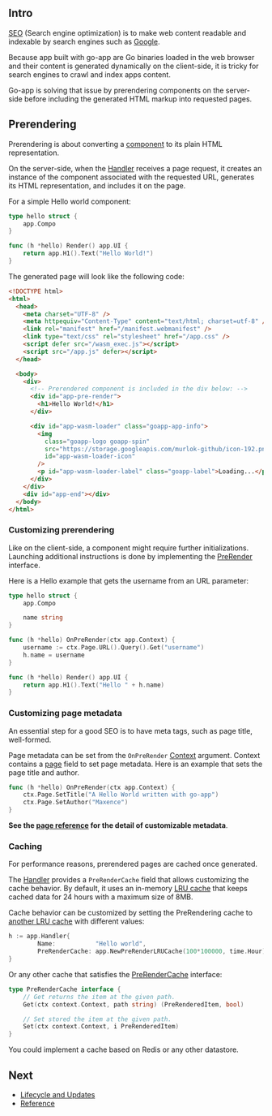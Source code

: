 ## Intro

[SEO](https://en.wikipedia.org/wiki/Search_engine_optimization) (Search engine optimization) is to make web content readable and indexable by search engines such as [Google](https://google.com).

Because app built with go-app are Go binaries loaded in the web browser and their content is generated dynamically on the client-side, it is tricky for search engines to crawl and index apps content.

Go-app is solving that issue by prerendering components on the server-side before including the generated HTML markup into requested pages.

## Prerendering

Prerendering is about converting a [component](/components) to its plain HTML representation.

On the server-side, when the [Handler](/reference#Handler) receives a page request, it creates an instance of the component associated with the requested URL, generates its HTML representation, and includes it on the page.

For a simple Hello world component:

```go
type hello struct {
	app.Compo
}

func (h *hello) Render() app.UI {
	return app.H1().Text("Hello World!")
}
```

The generated page will look like the following code:

```html
<!DOCTYPE html>
<html>
  <head>
    <meta charset="UTF-8" />
    <meta httpequiv="Content-Type" content="text/html; charset=utf-8" />
    <link rel="manifest" href="/manifest.webmanifest" />
    <link type="text/css" rel="stylesheet" href="/app.css" />
    <script defer src="/wasm_exec.js"></script>
    <script src="/app.js" defer></script>
  </head>

  <body>
    <div>
      <!-- Prerendered component is included in the div below: -->
      <div id="app-pre-render">
        <h1>Hello World!</h1>
      </div>

      <div id="app-wasm-loader" class="goapp-app-info">
        <img
          class="goapp-logo goapp-spin"
          src="https://storage.googleapis.com/murlok-github/icon-192.png"
          id="app-wasm-loader-icon"
        />
        <p id="app-wasm-loader-label" class="goapp-label">Loading...</p>
      </div>
    </div>
    <div id="app-end"></div>
  </body>
</html>
```

### Customizing prerendering

Like on the client-side, a component might require further initializations. Launching additional instructions is done by implementing the [PreRender](/reference#PreRenderer) interface.

Here is a Hello example that gets the username from an URL parameter:

```go
type hello struct {
	app.Compo

	name string
}

func (h *hello) OnPreRender(ctx app.Context) {
	username := ctx.Page.URL().Query().Get("username")
	h.name = username
}

func (h *hello) Render() app.UI {
	return app.H1().Text("Hello " + h.name)
}
```

### Customizing page metadata

An essential step for a good SEO is to have meta tags, such as page title, well-formed.

Page metadata can be set from the `OnPreRender` [Context](/reference#Context) argument. Context contains a [page](/reference#Page) field to set page metadata. Here is an example that sets the page title and author.

```go
func (h *hello) OnPreRender(ctx app.Context) {
	ctx.Page.SetTitle("A Hello World written with go-app")
	ctx.Page.SetAuthor("Maxence")
}
```

**See the [page reference](/reference#Page) for the detail of customizable metadata**.

### Caching

For performance reasons, prerendered pages are cached once generated.

The [Handler](/reference#Handler) provides a `PreRenderCache` field that allows customizing the cache behavior. By default, it uses an in-memory [LRU cache](<https://en.wikipedia.org/wiki/Cache_replacement_policies#Least_recently_used_(LRU)>) that keeps cached data for 24 hours with a maximum size of 8MB.

Cache behavior can be customized by setting the PreRendering cache to [another LRU cache](/reference#NewPreRenderLRUCache) with different values:

```go
h := app.Handler{
		Name:           "Hello world",
		PreRenderCache: app.NewPreRenderLRUCache(100*100000, time.Hour), // 10MB/1hour
}
```

Or any other cache that satisfies the [PreRenderCache](/reference#PreRenderCache) interface:

```go
type PreRenderCache interface {
    // Get returns the item at the given path.
    Get(ctx context.Context, path string) (PreRenderedItem, bool)

    // Set stored the item at the given path.
    Set(ctx context.Context, i PreRenderedItem)
}
```

You could implement a cache based on Redis or any other datastore.

## Next

- [Lifecycle and Updates](/lifecycle)
- [Reference](/reference)
